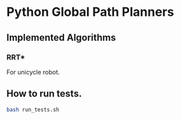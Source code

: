 # Python Global Path Planners

## Implemented Algorithms

### RRT*
For unicycle robot.

## How to run tests.
```bash
bash run_tests.sh
```
